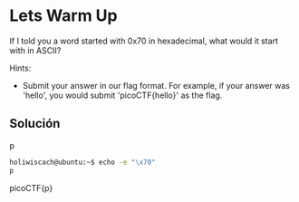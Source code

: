 # Lets Warm Up
If I told you a word started with 0x70 in hexadecimal, what would it start with in ASCII?

Hints:
- Submit your answer in our flag format. For example, if your answer was 'hello', you would submit 'picoCTF{hello}' as the flag.

## Solución
p
``` bash
holiwiscach@ubuntu:~$ echo -e "\x70"
p
```

picoCTF{p}